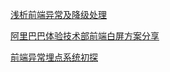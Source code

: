 [浅析前端异常及降级处理](https://mp.weixin.qq.com/s/6Iy5zGU-KQbUe4WlBEKDqg)

[阿里巴巴体验技术部前端白屏方案分享](https://mp.weixin.qq.com/s/DzGJ-xaDMwM2eRY1_ycIUg)

[前端异常埋点系统初探](https://mp.weixin.qq.com/s/gilhk-sJJtK16xhCoNy1Ew)